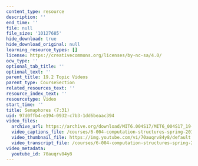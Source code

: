 ```yaml
---
content_type: resource
description: ''
end_time: ''
file: null
file_size: '10127685'
hide_download: true
hide_download_original: null
learning_resource_types: []
license: https://creativecommons.org/licenses/by-nc-sa/4.0/
ocw_type: ''
optional_tab_title: ''
optional_text: ''
parent_title: 19.2 Topic Videos
parent_type: CourseSection
related_resources_text: ''
resource_index_text: ''
resourcetype: Video
start_time: ''
title: Semaphores (7:31)
uid: 97d0ffb4-e194-0932-c7b3-1dd6beaac394
video_files:
  archive_url: https://archive.org/download/MIT6.004S17/MIT6_004S17_19-02-02_300k.mp4
  video_captions_file: /courses/6-004-computation-structures-spring-2017/63b1ee7710a055f8bafc82790dc11d58_70auqrv84y8.vtt
  video_thumbnail_file: https://img.youtube.com/vi/70auqrv84y8/default.jpg
  video_transcript_file: /courses/6-004-computation-structures-spring-2017/033e37eccf00a4e83093cdc6025a38e8_70auqrv84y8.pdf
video_metadata:
  youtube_id: 70auqrv84y8
---
```

